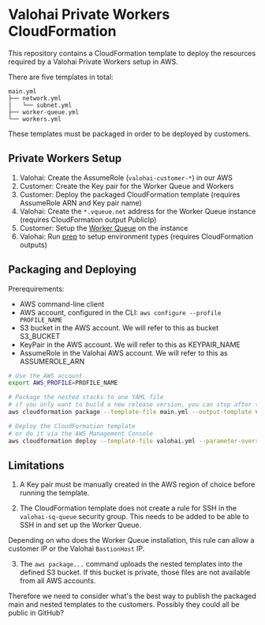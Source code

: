 # Valohai Private Workers CloudFormation

This repository contains a CloudFormation template to deploy the resources required by a Valohai Private Workers setup in AWS.

There are five templates in total:

```
main.yml
├── network.yml
|   └── subnet.yml
├── worker-queue.yml
└── workers.yml
```

These templates must be packaged in order to be deployed by customers.

## Private Workers Setup

1. Valohai: Create the AssumeRole (`valohai-customer-*`) in our AWS
2. Customer: Create the Key pair for the Worker Queue and Workers
3. Customer: Deploy the packaged CloudFormation template (requires AssumeRole ARN and Key pair name)
4. Valohai: Create the `*.vqueue.net` address for the Worker Queue instance (requires CloudFormation output PublicIp)
5. Customer: Setup the [Worker Queue](https://github.com/valohai/worker-queue) on the instance
6. Valohai: Run [prep](https://github.com/valohai/prep/) to setup environment types (requires CloudFormation outputs)

## Packaging and Deploying

Prerequirements:
* AWS command-line client
* AWS account, configured in the CLI: `aws configure --profile PROFILE_NAME`
* S3 bucket in the AWS account. We will refer to this as bucket S3_BUCKET
* KeyPair in the AWS account. We will refer to this as KEYPAIR_NAME
* AssumeRole in the Valohai AWS account. We will refer to this as ASSUMEROLE_ARN

```bash
# Use the AWS account
export AWS_PROFILE=PROFILE_NAME

# Package the nested stacks to one YAML file
# if you only want to build a new release version, you can stop after this
aws cloudformation package --template-file main.yml --output-template valohai.yml --s3-bucket S3_BUCKET

# Deploy the CloudFormation template
# or do it via the AWS Management Console
aws cloudformation deploy --template-file valohai.yml --parameter-overrides AssumeRoleARN=ASSUMEROLE_ARN KeyPair=KEYPAIR_NAME --capabilities CAPABILITY_NAMED_IAM --stack-name Valohai
```

## Limitations

1) A Key pair must be manually created in the AWS region of choice before running the template.

2) The CloudFormation template does not create a rule for SSH in the `valohai-sq-queue` security group. This needs to be added to be able to SSH in and set up the Worker Queue.

Depending on who does the Worker Queue installation, this rule can allow a customer IP or the Valohai `BastionHost` IP.

3) The `aws package...` command uploads the nested templates into the defined S3 bucket. If this bucket is private, those files are not available from all AWS accounts.

Therefore we need to consider what's the best way to publish the packaged main and nested templates to the customers. Possibly they could all be public in GitHub?
